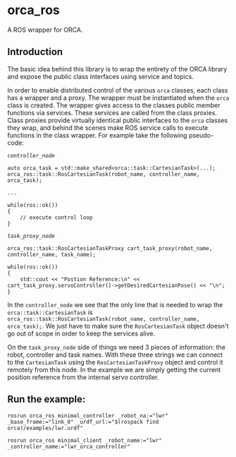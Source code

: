 # orca_ros

A ROS wrapper for ORCA.

## Introduction

The basic idea behind this library is to wrap the entirety of the ORCA library and expose the public class interfaces using service and topics.

In order to enable distributed control of the various `orca` classes, each class has a wrapper and a proxy. The wrapper must be instantiated when the `orca` class is created. The wrapper gives access to the classes public member functions via services. These services are called from the class proxies. Class proxies provide virtually identical public interfaces to the `orca` classes they wrap, and behind the scenes make ROS service calls to execute functions in the class wrapper. For example take the following pseudo-code:

*`controller_node`*
```
auto orca_task = std::make_shared<orca::task::CartesianTask>(...);
orca_ros::task::RosCartesianTask(robot_name, controller_name, orca_task);

...

while(ros::ok())
{
    // execute control loop
}
```

*`task_proxy_node`*
```
orca_ros::task::RosCartesianTaskProxy cart_task_proxy(robot_name, controller_name, task_name);

while(ros::ok())
{
    std::cout << "Postion Reference:\n" << cart_task_proxy.servoController()->getDesiredCartesianPose() << "\n";
}
```

In the `controller_node` we see that the only line that is needed to wrap the `orca::task::CartesianTask` is `orca_ros::task::RosCartesianTask(robot_name, controller_name, orca_task);`. We just have to make sure the `RosCartesianTask` object doesn't go out of scope in order to keep the services alive.

On the `task_proxy_node` side of things we need 3 pieces of information: the robot, controller and task names. With these three strings we can connect to the `CartesianTask` using the `RosCartesianTaskProxy` object and control it remotely from this node. In the example we are simply getting the current position reference from the internal servo controller.


## Run the example:

```
rosrun orca_ros minimal_controller _robot_na:="lwr" _base_frame:="link_0" _urdf_url:="$(rospack find orca)/examples/lwr.urdf"
```

```
rosrun orca_ros minimal_client _robot_name:="lwr" _controller_name:="lwr_orca_controller"
```
